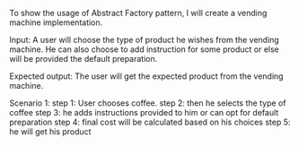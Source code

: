 To show the usage of Abstract Factory pattern, I will create a vending machine implementation.

Input:
A user will choose the type of product he wishes from the vending machine. He can also choose to add instruction
for some product or else will be provided the default preparation.

Expected output:
The user will get the expected product from the vending machine.

Scenario 1:
step 1: User chooses coffee.
step 2: then he selects the type of coffee
step 3: he adds instructions provided to him or can opt for default preparation
step 4: final cost will be calculated based on his choices
step 5: he will get his product
